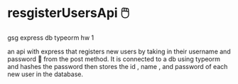 # resgisterUsersApi 🖱️
gsg express db typeorm hw 1

an api with express that registers new users by taking in their username and password 🔐 from the post method. 
It is connected to a db using typeorm and hashes the password then stores the id , name , and password of each new user in the database.
